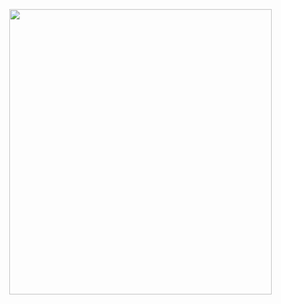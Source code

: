 
<p align="center">
  <img width="460" height="500" src="https://c.tenor.com/YzwkmaIeNgwAAAAi/spin-spinning.gif">
</p>
 
